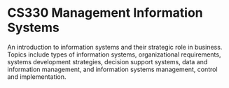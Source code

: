 # CS330 Management Information Systems
An introduction to information systems and their strategic role in business. Topics include types of information systems, organizational requirements, systems development strategies, decision support systems, data and information management, and information systems management, control and implementation.
